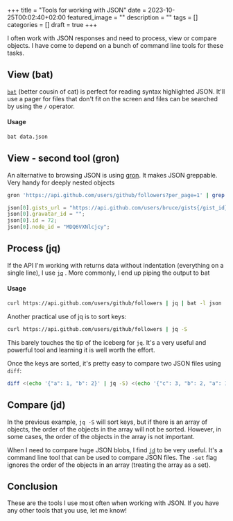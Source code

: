 +++
title =  "Tools for working with JSON"
date = 2023-10-25T00:02:40+02:00
featured_image = ""
description = ""
tags = []
categories = []
draft = true
+++

I often work with JSON responses and need to process, view or compare objects. I have come to depend on a bunch of command line tools for these tasks.

## View (bat)

[`bat`](https://github.com/sharkdp/bat) (better cousin of cat) is perfect for reading syntax highlighted JSON. It'll use a pager for files that don't fit on the screen and files can be searched by using the `/` operator.

#### Usage

```bash
bat data.json
```

## View - second tool (gron)

An alternative to browsing JSON is using [gron](https://github.com/tomnomnom/gron). It makes JSON greppable. Very handy for deeply nested objects

```bash
gron 'https://api.github.com/users/github/followers?per_page=1' | grep id
```

```javascript
json[0].gists_url = "https://api.github.com/users/bruce/gists{/gist_id}";
json[0].gravatar_id = "";
json[0].id = 72;
json[0].node_id = "MDQ6VXNlcjcy";
```

## Process (jq)

If the API I'm working with returns data without indentation (everything on a single line), I use [`jq`](https://stedolan.github.io/jq/) . More commonly, I end up piping the output to bat

#### Usage

```bash
curl https://api.github.com/users/github/followers | jq | bat -l json
```

Another practical use of jq is to sort keys:

```bash
curl https://api.github.com/users/github/followers | jq -S
```

This barely touches the tip of the iceberg for `jq`. It's a very useful and powerful tool and learning it is well worth the effort.

Once the keys are sorted, it's pretty easy to compare two JSON files using `diff`:

```bash
diff <(echo '{"a": 1, "b": 2}' | jq -S) <(echo '{"c": 3, "b": 2, "a": 1}' | jq -S)
```

## Compare (jd)

In the previous example, `jq -S` will sort keys, but if there is an array of objects, the order of the objects in the array will not be sorted.  However, in some cases, the order of the objects in the array is not important.

When I need to compare huge JSON blobs, I find [`jd`](https://github.com/josephburnett/jd) to be very useful. It's a command line tool that can be used to compare JSON files. The `-set` flag ignores the order of the objects in an array (treating the array as a set).

## Conclusion

These are the tools I use most often when working with JSON. If you have any other tools that you use, let me know!
